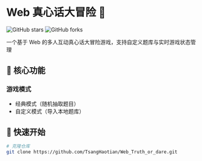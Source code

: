 # Web 真心话大冒险 🎲

![GitHub stars](https://img.shields.io/github/stars/TsangHaotian/Web_Truth_or_dare?style=social)
![GitHub forks](https://img.shields.io/github/forks/TsangHaotian/Web_Truth_or_dare?style=social)

一个基于 Web 的多人互动真心话大冒险游戏，支持自定义题库与实时游戏状态管理

## 🎯 核心功能

### 游戏模式
- 经典模式（随机抽取题目）
- 自定义模式（导入本地题库）


## 🚀 快速开始
```bash
# 克隆仓库
git clone https://github.com/TsangHaotian/Web_Truth_or_dare.git
